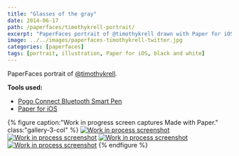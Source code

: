 ```yaml
---
title: "Glasses of the gray"
date: 2014-06-17
path: /paperfaces/timothykrell-portrait/
excerpt: "PaperFaces portrait of @timothykrell drawn with Paper for iOS on an iPad."
image: ../../images/paperfaces-timothykrell-twitter.jpg
categories: [paperfaces]
tags: [portrait, illustration, Paper for iOS, black and white]
---
```


PaperFaces portrait of [@timothykrell](https://twitter.com/timothykrell).

**Tools used:**

- [Pogo Connect Bluetooth Smart Pen](https://www.amazon.com/gp/product/B009K448L4/ref=as_li_ss_tl?ie=UTF8&camp=1789&creative=390957&creativeASIN=B009K448L4&linkCode=as2&tag=mademist-20)
- [Paper for iOS](https://paper.bywetransfer.com/)

{% figure caption:"Work in progress screen captures Made with Paper." class:"gallery-3-col" %}
[![Work in process screenshot](../../images/paperfaces-timothykrell-process-1-600.jpg)](../../images/paperfaces-timothykrell-process-1-lg.jpg) [![Work in process screenshot](../../images/paperfaces-timothykrell-process-2-600.jpg)](../../images/paperfaces-timothykrell-process-2-lg.jpg) [![Work in process screenshot](../../images/paperfaces-timothykrell-process-3-600.jpg)](../../images/paperfaces-timothykrell-process-3-lg.jpg) [![Work in process screenshot](../../images/paperfaces-timothykrell-process-4-600.jpg)](../../images/paperfaces-timothykrell-process-4-lg.jpg)
{% endfigure %}
